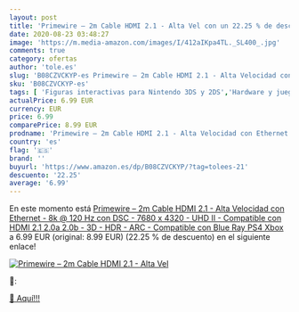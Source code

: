 ```yaml
---
layout: post
title: 'Primewire – 2m Cable HDMI 2.1 - Alta Vel con un 22.25 % de descuento'
date: 2020-08-23 03:48:27
image: 'https://m.media-amazon.com/images/I/412aIKpa4TL._SL400_.jpg'
comments: true
category: ofertas
author: 'tole.es'
slug: 'B08CZVCKYP-es Primewire – 2m Cable HDMI 2.1 - Alta Velocidad con...'
sku: 'B08CZVCKYP-es'
tags: [ 'Figuras interactivas para Nintendo 3DS y 2DS','Hardware y juegos para Nintendo 3DS y 2DS','Hardware y juegos para Nintendo Switch','Juegos para Nintendo Switch','Sistemas precursores y micro consolas','Videojuegos','ps4','xbox', ]
actualPrice: 6.99 EUR
currency: EUR
price: 6.99
comparePrice: 8.99 EUR
prodname: 'Primewire – 2m Cable HDMI 2.1 - Alta Velocidad con Ethernet - 8k @ 120 Hz con DSC - 7680 x 4320 - UHD II - Compatible con HDMI 2.1 2.0a 2.0b - 3D - HDR - ARC - Compatible con Blue Ray PS4 Xbox'
country: 'es'
flag: '🇪🇸'
brand: ''
buyurl: 'https://www.amazon.es/dp/B08CZVCKYP/?tag=tolees-21'
descuento: '22.25'
average: '6.99'
---
```


En este momento está [Primewire – 2m Cable HDMI 2.1 - Alta Velocidad con Ethernet - 8k @ 120 Hz con DSC - 7680 x 4320 - UHD II - Compatible con HDMI 2.1 2.0a 2.0b - 3D - HDR - ARC - Compatible con Blue Ray PS4 Xbox](https://www.amazon.es/dp/B08CZVCKYP/?tag=tolees-21) a 6.99 EUR (original: 8.99 EUR) (22.25 %  de descuento) en el siguiente enlace!

[![Primewire – 2m Cable HDMI 2.1 - Alta Vel](https://m.media-amazon.com/images/I/412aIKpa4TL._SL400_.jpg)](https://www.amazon.es/dp/B08CZVCKYP/?tag=tolees-21)

🔎:


[🛒 Aquí!!!](https://www.amazon.es/dp/B08CZVCKYP/?tag=tolees-21)
